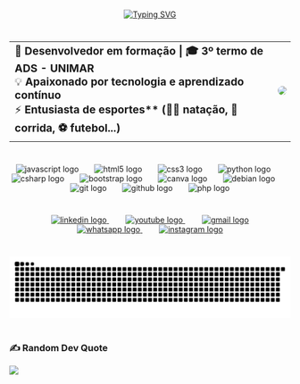<div align="center" style="margin: 20px 0;">
  <a href="https://git.io/typing-svg">
    <img src="https://readme-typing-svg.demolab.com?font=Helvetica&weight=800&size=25&duration=5040&pause=1100&color=6FDFFF&center=true&width=435&lines=%F0%9F%A7%91%F0%9F%8F%BB%E2%80%8D%F0%9F%92%BB+Andr%C3%A9+Lu%C3%ADs+Dos+Santos+Carvalho;Seja+bem+vindo+ao+meu+GitHub!" alt="Typing SVG" />
  </a>
</div>

<!-- Sobre Mim -->
<div align="center" style="margin: 40px 0;">
  <table style="border: none;">
    <tr>
      <td style="font-size: 1.2rem;">
        📌 <strong>Desenvolvedor em formação | 🎓 3º termo de ADS - UNIMAR</strong><br>
        💡 <strong>Apaixonado por tecnologia e aprendizado contínuo</strong><br>
        ⚡ <strong>Entusiasta de esportes** (🏊‍♂️ natação, 🏃 corrida, ⚽ futebol...)</strong>
      </td>
      <td>
        <img src="https://media.giphy.com/media/qgQUggAC3Pfv687qPC/giphy.gif?cid=790b76116e4p3o3c080wyawaf41rcw7l9iefl3aanr6hammt&ep=v1_gifs_search&rid=giphy.gif&ct=g" height="180" style="border-radius: 10px;" />
      </td>
    </tr>
  </table>
</div>

###
<!-- Tecnologias -->
<div align="center" style="margin: 20px 0;">
  <img src="https://cdn.jsdelivr.net/gh/devicons/devicon/icons/javascript/javascript-original.svg" height="30" alt="javascript logo" />
  <img width="20" />
  <img src="https://cdn.jsdelivr.net/gh/devicons/devicon/icons/html5/html5-original.svg" height="30" alt="html5 logo" />
  <img width="20" />
  <img src="https://cdn.jsdelivr.net/gh/devicons/devicon/icons/css3/css3-original.svg" height="30" alt="css3 logo" />
  <img width="20" />
  <img src="https://cdn.jsdelivr.net/gh/devicons/devicon/icons/python/python-original.svg" height="30" alt="python logo" />
  <img width="20" />
  <img src="https://cdn.jsdelivr.net/gh/devicons/devicon/icons/csharp/csharp-original.svg" height="30" alt="csharp logo" />
  <img width="20" />
  <img src="https://cdn.jsdelivr.net/gh/devicons/devicon/icons/bootstrap/bootstrap-original.svg" height="30" alt="bootstrap logo" />
  <img width="20" />
  <img src="https://cdn.jsdelivr.net/gh/devicons/devicon/icons/canva/canva-original.svg" height="30" alt="canva logo" />
  <img width="20" />
  <img src="https://cdn.jsdelivr.net/gh/devicons/devicon/icons/debian/debian-original.svg" height="30" alt="debian logo" />
  <img width="20" />
  <img src="https://cdn.jsdelivr.net/gh/devicons/devicon/icons/git/git-original.svg" height="30" alt="git logo" />
  <img width="20" />
  <img src="https://cdn.jsdelivr.net/gh/devicons/devicon/icons/github/github-original.svg" height="30" alt="github logo" />
  <img width="20" />
  <img src="https://cdn.jsdelivr.net/gh/devicons/devicon/icons/php/php-original.svg" height="30" alt="php logo" />
</div>

###
<!-- Redes Sociais -->
###

<br clear="both">

<div align="center">
  <a href="https://www.linkedin.com/in/oandrecarvalho/" target="_blank" style="margin: 0 15px;">
    <img src="https://raw.githubusercontent.com/maurodesouza/profile-readme-generator/master/src/assets/icons/social/linkedin/default.svg" width="60" height="35" alt="linkedin logo" />
  </a>
  <a href="https://www.youtube.com/@codecast_unimar" target="_blank" style="margin: 0 15px;">
    <img src="https://raw.githubusercontent.com/maurodesouza/profile-readme-generator/master/src/assets/icons/social/youtube/default.svg" width="60" height="35" alt="youtube logo" />
  </a>
  <a href="mailto:andresantoscarvalho2004@gmail.com" target="_blank" style="margin: 0 15px;">
    <img src="https://raw.githubusercontent.com/maurodesouza/profile-readme-generator/master/src/assets/icons/social/gmail/default.svg" width="60" height="35" alt="gmail logo" />
  </a>
  <a href="https://wa.me/5514996002903?text=Olá,%20tudo%20bem?" target="_blank" style="margin: 0 15px;">
    <img src="https://raw.githubusercontent.com/maurodesouza/profile-readme-generator/master/src/assets/icons/social/whatsapp/default.svg" width="60" height="35" alt="whatsapp logo" />
  </a>
  <a href="https://www.instagram.com/oandrecarvalhoo/" target="_blank" style="margin: 0 15px;">
    <img src="https://raw.githubusercontent.com/maurodesouza/profile-readme-generator/master/src/assets/icons/social/instagram/default.svg" width="60" height="35" alt="instagram logo" />
  </a>
</div>

<!-- Snake Animation -->
<div align="center" style="margin: 40px 0;">
  <img src="https://raw.githubusercontent.com/oandrecarvalho/oandrecarvalho/output/snake.svg" alt="Snake animation" />
</div>

### ✍️ Random Dev Quote
![](https://quotes-github-readme.vercel.app/api?type=horizontal&theme=tokyonight)

